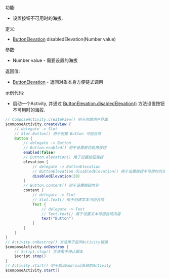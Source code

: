 功能:

+ 设置按钮不可用时的海拔.

定义:

+ [ButtonElevation](/API/UI/Compose/Widget/Button/ButtonElevation/README.md) disabledElevation(Number value)

参数:

+ Number value - 需要设置的海拔

返回值:

+ [ButtonElevation](/API/UI/Compose/Widget/Button/ButtonElevation/README.md) - 返回对象本身方便链式调用

示例代码:

+ 启动一个Activity,
  并通过 [ButtonElevation.disabledElevation()](/API/UI/Compose/Widget/Button/ButtonElevation/README.md?id=disabledElevation)
  方法设置按钮不可用时的海拔.

```groovy
// ComposeActivity.createView() 用于创建用户界面
$composeActivity.createView {
    // delegate -> Slot
    // Slot.Button() 用于创建 Button 可组合项
    Button {
        // delegate -> Button
        // Button.enabled() 用于设置是否启用按钮
        enabled(false)
        // Button.elevation() 用于设置按钮海拔
        elevation {
            // delegate -> ButtonElevation
            // ButtonElevation.disabledElevation() 用于设置按钮不可用时的海拔
            disabledElevation(20)
        }
        // Button.content() 用于设置按钮内容
        content {
            // delegate -> Slot
            // Slot.Text() 用于创建文本可组合项
            Text {
                // delegate -> Text
                // Text.text() 用于设置文本可组合项内容
                text("Button")
            }
        }
    }
}
// Activity.onDestroy() 方法用于监听Activity销毁
$composeActivity.onDestroy {
    // Script.stop() 方法用于停止脚本
    $script.stop()
}
// Activity.start() 用于启动Android系统的Activity
$composeActivity.start()
```
